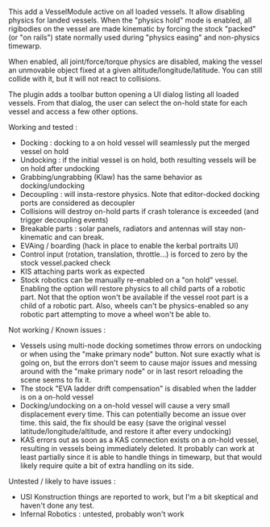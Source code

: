 This add a VesselModule active on all loaded vessels. It allow disabling physics for landed vessels. 
When the "physics hold" mode is enabled, all rigibodies on the vessel are made kinematic by forcing the stock 
"packed" (or "on rails") state normally used during "physics easing" and non-physics timewarp.

When enabled, all joint/force/torque physics are disabled, making the vessel an unmovable object fixed at
a given altitude/longitude/latitude. You can still collide with it, but it will not react to collisions.

The plugin adds a toolbar button opening a UI dialog listing all loaded vessels. From that dialog, the
user can select the on-hold state for each vessel and access a few other options.

Working and tested :
  - Docking : docking to a on hold vessel will seamlessly put the merged vessel on hold
  - Undocking : if the initial vessel is on hold, both resulting vessels will be on hold after undocking
  - Grabbing/ungrabbing (Klaw) has the same behavior as docking/undocking
  - Decoupling : will insta-restore physics. Note that editor-docked docking ports are considered as decoupler
  - Collisions will destroy on-hold parts if crash tolerance is exceeded (and trigger decoupling events)
  - Breakable parts : solar panels, radiators and antennas will stay non-kinematic and can break.
  - EVAing / boarding (hack in place to enable the kerbal portraits UI)
  - Control input (rotation, translation, throttle...) is forced to zero by the stock vessel.packed check
  - KIS attaching parts work as expected
  - Stock robotics can be manually re-enabled on a "on hold" vessel. Enabling the option will restore physics
    to all child parts of a robotic part. Not that the option won't be available if the vessel root part is
    a child of a robotic part. Also, wheels can't be physics-enabled so any robotic part attempting to move
    a wheel won't be able to.

Not working / Known issues :
  - Vessels using multi-node docking sometimes throw errors on undocking or when using the "make primary node"
    button. Not sure exactly what is going on, but the errors don't seem to cause major issues and messing
    around with the "make primary node" or in last resort reloading the scene seems to fix it.
  - The stock "EVA ladder drift compensation" is disabled when the ladder is on a on-hold vessel
  - Docking/undocking on a on-hold vessel will cause a very small displacement every time. This can 
    potentially become an issue over time. this said, the fix should be easy (save the original
    vessel latitude/longitude/altitude, and restore it after every undocking)
  - KAS errors out as soon as a KAS connection exists on a on-hold vessel, resulting in vessels being 
    immediately deleted. It probably can work at least partially since it is able to handle things in 
    timewarp, but that would likely require quite a bit of extra handling on its side.
   
Untested / likely to have issues :
  - USI Konstruction things are reported to work, but I'm a bit skeptical and haven't done any test.
  - Infernal Robotics : untested, probably won't work